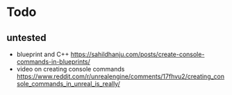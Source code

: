# Todo

## untested
- blueprint and C++ 
  https://sahildhanju.com/posts/create-console-commands-in-blueprints/
- video on creating console commands https://www.reddit.com/r/unrealengine/comments/17fhvu2/creating_console_commands_in_unreal_is_really/